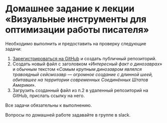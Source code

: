 # Домашнее задание к лекции «Визуальные инструменты для оптимизации работы писателя»
Необходимо выполнить и предоставить на проверку следующие задачи:
1. [Зарегистрироваться на GitHub](https://github.com/join) и создать публичный репозиторий.
2. Создать новый файл с заголовком «*Интересный факт о динозаврах*» и обычным текстом «*Самым крупным динозавром являлся травоядный сейсмозавр — огромное создание с длинной шеей, обитавшее на территории современных Соединённых Штатов Америки*».
3. Загрузить созданный файл из п.2 в удаленный репозиторий на GitHub, прислать ссылку на него.

Все задачи обязательны к выполнению.

Вопросы по домашней работе задавайте в группе в slack.
